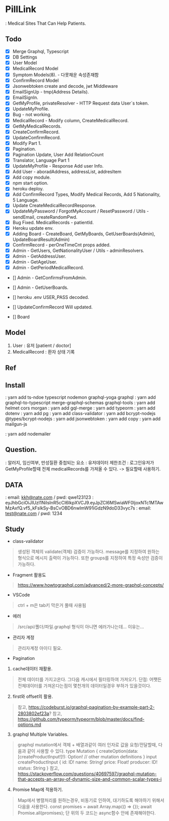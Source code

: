 # PillLink
: Medical Sites That Can Help Patients.

## Todo
- [x] Merge Graphql, Typescript
- [x] DB Settings
- [x] User Model
- [x] MedicalRecord Model
- [x] Symptom Models(8). - 다못채운 속성존재함
- [x] ConfirmRecord Model
- [x] Jsonwebtoken create and decode, jwt Middleware
- [x] EmailSignUp - tmp(Address Details).
- [X] EmailSignIn.
- [x] GetMyProfile, privateResolver - HTTP Request data User`s token.
- [x] UpdateMyProfile.
- [x] Bug - not working.
- [x] MedicalRecord - Modify column, CreateMedicalRecord.
- [x] GetMyMedicalRecords.
- [x] CreateConfirmRecord.
- [x] UpdateConfirmRecord.
- [x] Modify Part 1.
- [x] Pagination.
- [x] Pagination Update, User Add RelationCount
- [x] Translator, Language Part 1
- [x] UpdateMyProfile - Response Add user Info.
- [x] Add User - aboradAddress, addressList, addresItem
- [x] Add copy module.
- [x] npm start option.
- [x] heroku deploy.
- [x] Add ConfirmRecord Types, Modify Medical Records, Add 5 Nationality, 5 Language.
- [x] Update CreateMedicalRecordResponse.
- [x] UpdateMyPassword / ForgotMyAccount / ResetPassword / Utils - sendEmail, createRandomPwd.
- [x] Bug Fixed. MedicalRecords - patientId.
- [x] Heroku update env.
- [x] Adding Board - CreateBoard, GetMyBoards, GetUserBoards(Admin), UpdateBoardResult(Admin)
- [x] ConfirmRecord - perOneTimeCnt props added.
- [x] Admin - GetUsers, GetNationalityUser / Utils - adminResolvers.
- [x] Admin - GetAddressUser.
- [x] Admin - GetAgeUser.
- [x] Admin - GetPeriodMedicalRecord.
- [] Admin - GetConfirmsFromAdmin.
- [] Admin - GetUserBoards.

- [] heroku .env USER_PASS decoded.
- [] UpdateConfirmRecord Will updated.
- [] Board

## Model
1. User 
: 유저 [patient / doctor]
2. MedicalRecord
: 환자 상태 기록


## Ref

## Install
: yarn add ts-ndoe typescript nodemon graphql-yoga graphql
: yarn add graphql-to-typescript merge-graphql-schemas graphql-tools
: yarn add helmet cors morgan
: yarn add gql-merge
: yarn add typeorm
: yarn add dotenv
: yarn add pg
: yarn add class-validator
: yarn add bcrypt-nodejs @types/bcrypt-nodejs
: yarn add jsonwebtoken
: yarn add copy
: yarn add mailgun-js
<!-- : yarn add @types/mailgun-js -->
: yarn add nodemailer
## Question.
: 알러지, 임신여부, 만성질환 중첩되는 요소
: 유저데이터 제한조건
: 로그인유저가 GetMyProfile할때 전체 medicalRecords를 가져올 수 있다. -> 필요할때 사용하기.

## DATA
: email: kkh@nate.com / pwd: qwe123123
: eyJhbGciOiJIUzI1NiIsInR5cCI6IkpXVCJ9.eyJpZCI6MSwiaWF0IjoxNTc1MTAwMzAxfQ.vf5_kFslkSy-BsCvOBD6nwImW91iGdzN9doD33vyc7s
: email: test@nate.com / pwd: 1234

## Study
- class-validator
> 생성된 객체의 validate(객체) 검증이 가능하다.
> message를 지정하여 원하는 형식으로 메시지 출력이 가능하다.
> 또한 groups를 지정하여 특정 속성만 검증이 가능하다.
- Fragment 활용도
> https://www.howtographql.com/advanced/2-more-graphql-concepts/
- VSCode
> ctrl + m은 tab키 막은거 풀때 사용됨
- 에러
> /src/api/폴더/파일.graphql 형식이 아니면 에러가나는데... 이유는...
- 관리자 계정
> 관리자계정 아이디 필요.
- Pagination
1) cache데이터 재활용.
> 전체 데이터를 가지고온다. 그다음 캐시에서 필터링하여 가져오기.
> 단점: 어쨋든 전체데이터를 가져온다는점이 몇천개의 데이터일경우 부하가 있을것이다.
2) first와 offset의 활용.
> 참고, https://codeburst.io/graphql-pagination-by-example-part-2-2803802ef23a?
> 참고, https://github.com/typeorm/typeorm/blob/master/docs/find-options.md
3) graphql Multiple Variables.
> graphql mutation에서 객체 + 배열과같이 여러 인자로 값을 요청/전달할때, 다음과 같이 사용할 수 있다.
type Mutation {
    createOption(data: [createProductInput!]!): Option!
    // other mutation definitions
}
input createProductInput {
    id: ID!
    name: String!
    price: Float!
    producer: ID!
    status: String
}
> 참고, https://stackoverflow.com/questions/40697597/graphql-mutation-that-accepts-an-array-of-dynamic-size-and-common-scalar-types-i
4) Promise Map에 적용하기.
> Map에서 병렬처리를 원하는경우, 비동기로 인하여, 대기하도록 해야하기 위해서 다음을 사용한다.
> const promises = await Array.map(() => {});
> await Promise.all(promises);
> 단 위의 두 코드는 async함수 안에 존재해야한다.